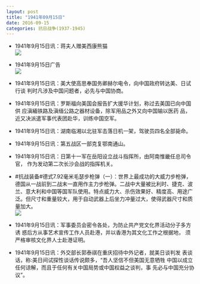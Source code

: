 ```yaml
---
layout: post
title: "1941年09月15日"
date: 2016-09-15
categories: 抗日战争(1937-1945)
---
```


<meta name="referrer" content="no-referrer" />

- 1941年9月15日讯：蒋夫人赠美西康熊猫 <br/><img src="https://ww3.sinaimg.cn/large/aca367d8jw1f7uo0h8rrqj20am0km77q.jpg" />

- 1941年9月15日广告 <br/><img src="https://ww1.sinaimg.cn/large/aca367d8jw1f7uma22aixj20pq0hj0y9.jpg" />

- 1941年9月15日讯：美大使高思奉国务卿赫尔电令，向中国政府转达美、日试行谈 判时凡涉及中国问题者，必先与中国协商。 

- 1941年9月15日讯：罗斯福向美国会报告扩大援华计划，称过去美国已向中国供 应滇緬铁路及滇缅公路之器材设备，除军用品之外又向中国输以医药 品，近又决派遣军事代表团赴华，训练中国空军。 

- 1941年9月15日讯：湖南临湘以北驻军击落日机一架，驾驶员四名全部毙命。 

- 1941年9月15日讯：第五战区一部克复鄂南通山。 

- 1941年9月15日讯：日第十一军在岳阳设立战斗指挥所，由阿南惟畿任总司令官， 作为发动第二次长沙会战的指挥机关。 

- #抗战装备#德式7.92毫米毛瑟步枪弹（一）：世界上最成功的大威力步枪弹，德国从一战前到二战末一直用作主力步枪弹。二战中大量被比利时、捷克、波兰、意大利和中国等国军队使用。特点威力大、杀伤效果好、精度高、用途广泛。但尺寸和重量较大，用于自动武器上后坐力冲量过大，使得武器尺寸和质量加大。 <br/><img src="https://ww3.sinaimg.cn/large/aca367d8jw1f7u1gomx0dj20ag0tw0yh.jpg" />

- 1941年9月15日讯：军事委员会密令各处，为防止共产党文化界活动分子多方诱 惑后方从事艺术宣传工作人员赴港，并以香港为其文化工作之根据地， 须严格审核文化界人士赴港证明。 

- 1941年9月15日讯：外交部长郭泰祺在重庆招待中外记者，就美日谈判发 表谈话，称:美日间试探性谈话传说颇多，“吾人坚信不但美国无意牺牲 中国以成立任何谅解，而且于任何有关中国局势或中国权益之谈判，事 先必与中国充分协议”。 

